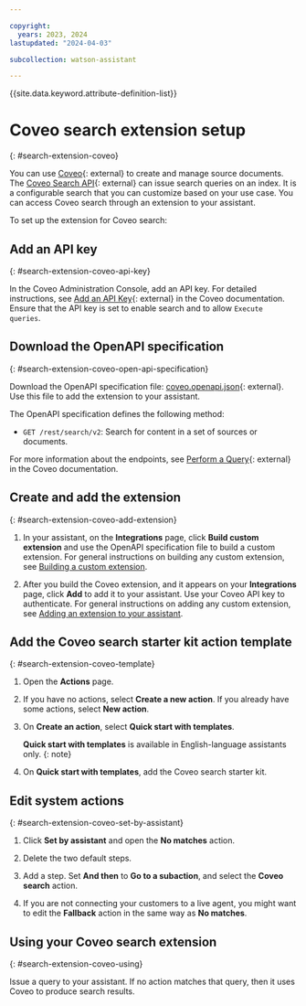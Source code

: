 ```yaml
---

copyright:
  years: 2023, 2024
lastupdated: "2024-04-03"

subcollection: watson-assistant

---
```


{{site.data.keyword.attribute-definition-list}}

# Coveo search extension setup
{: #search-extension-coveo}

You can use [Coveo](https://www.coveo.com){: external} to create and manage source documents. The [Coveo Search API](https://docs.coveo.com/en/52/build-a-search-ui/use-the-search-api){: external} can issue search queries on an index. It is a configurable search that you can customize based on your use case. You can access Coveo search through an extension to your assistant.

To set up the extension for Coveo search:

## Add an API key
{: #search-extension-coveo-api-key}

In the Coveo Administration Console, add an API key. For detailed instructions, see [Add an API Key](https://docs.coveo.com/en/1718/manage-an-organization/manage-api-keys#add-an-api-key){: external} in the Coveo documentation. Ensure that the API key is set to enable search and to allow `Execute queries`. 

## Download the OpenAPI specification
{: #search-extension-coveo-open-api-specification}

Download the OpenAPI specification file: [coveo.openapi.json](https://github.com/watson-developer-cloud/assistant-toolkit/blob/master/integrations/extensions/starter-kits/coveo/coveo.openapi.json){: external}. Use this file to add the extension to your assistant.

The OpenAPI specification defines the following method:

- `GET /rest/search/v2`: Search for content in a set of sources or documents.

For more information about the endpoints, see [Perform a Query](https://docs.coveo.com/en/1445/build-a-search-ui/perform-a-query){: external} in the Coveo documentation.

## Create and add the extension
{: #search-extension-coveo-add-extension}

1. In your assistant, on the **Integrations** page, click **Build custom extension** and use the OpenAPI specification file to build a custom extension. For general instructions on building any custom extension, see [Building a custom extension](/docs/watson-assistant?topic=watson-assistant-build-custom-extension).

1. After you build the Coveo extension, and it appears on your **Integrations** page, click **Add** to add it to your assistant. Use your Coveo API key to authenticate. For general instructions on adding any custom extension, see [Adding an extension to your assistant](/docs/watson-assistant?topic=watson-assistant-add-custom-extension).

## Add the Coveo search starter kit action template
{: #search-extension-coveo-template}

1. Open the **Actions** page.

1. If you have no actions, select **Create a new action**. If you already have some actions, select **New action**.

1. On **Create an action**, select **Quick start with templates**.

   **Quick start with templates** is available in English-language assistants only.
   {: note}

1. On **Quick start with templates**, add the Coveo search starter kit.

## Edit system actions
{: #search-extension-coveo-set-by-assistant}

1. Click **Set by assistant** and open the **No matches** action.

1. Delete the two default steps.  

1. Add a step. Set **And then** to **Go to a subaction**, and select the **Coveo search** action.

1. If you are not connecting your customers to a live agent, you might want to edit the **Fallback** action in the same way as **No matches**.

## Using your Coveo search extension
{: #search-extension-coveo-using}

Issue a query to your assistant. If no action matches that query, then it uses Coveo to produce search results.
